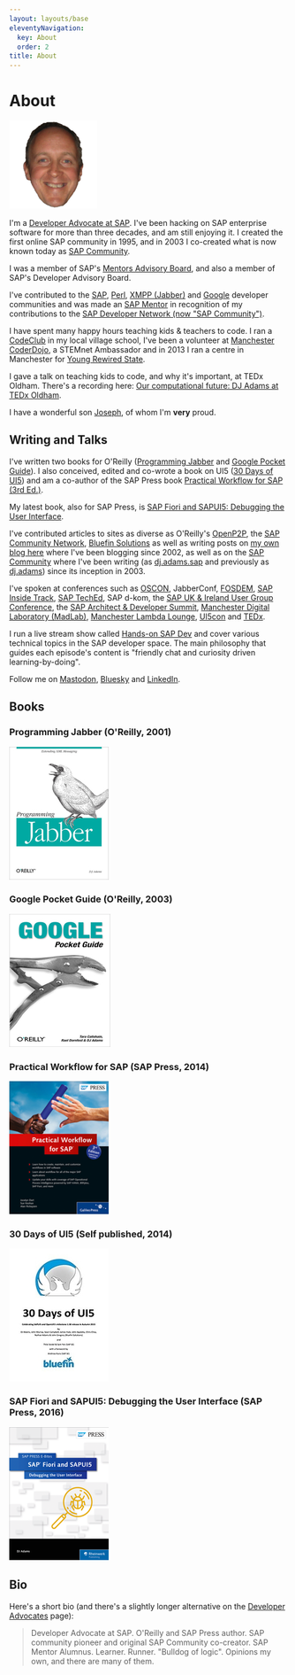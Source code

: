 ```yaml
---
layout: layouts/base
eleventyNavigation:
  key: About
  order: 2
title: About
---
```


# About

![Picture of my floating head](/images/DJA-head-small.png)
<a name="main"></a>

I'm a [Developer Advocate at SAP](https://developers.sap.com/developer-advocates.html). I've been hacking on SAP enterprise software for more than three decades, and am still enjoying it. I created the first online SAP community in 1995, and in 2003 I co-created what is now known today as [SAP Community](https://community.sap.com).

I was a member of SAP's [Mentors Advisory Board](http://web.archive.org/web/20170910073813/https://blogs.sap.com/2016/03/08/introducing-the-new-sap-mentors-advisory-board-2016-2018/), and also a member of SAP's Developer Advisory Board.

I've contributed to the [SAP](http://community.sap.com), [Perl](http://search.cpan.org/~qmacro/), [XMPP (Jabber)](http://xmpp.org) and [Google](http://gtugs.org) developer communities and was made an [SAP Mentor](http://www.sap.com/uk/community/resources/influencer-programs.html) in recognition of my contributions to the [SAP Developer Network (now "SAP Community")](http://community.sap.com).

I have spent many happy hours teaching kids & teachers to code. I ran a [CodeClub](/blog/posts/2013/04/18/codeclub-thoughts/) in my local village school, I've been a volunteer at [Manchester CoderDojo](http://mcrcoderdojo.org.uk), a STEMnet Ambassador and in 2013 I ran a centre in Manchester for [Young Rewired State](http://getcodingkids.com/young-rewired-state/).

I gave a talk on teaching kids to code, and why it's important, at TEDx Oldham. There's a recording here: [Our computational future: DJ Adams at TEDx Oldham](https://www.youtube.com/watch?v=-gvOCaExeK0).

I have a wonderful son [Joseph](https://www.math.hhu.de/en/chairs-/-people-/-contact-persons/the-chairs-of-the-mathematical-institute/chair-of-applied-analysis/team/dr-joseph-adams), of whom I'm **very** proud.

<a name="writing-and-talks"></a>
## Writing and Talks

I've written two books for O'Reilly ([Programming Jabber](http://shop.oreilly.com/product/9780596002022.do) and [Google Pocket Guide](https://books.google.co.uk/books/about/Google_Pocket_Guide.html?id=cT9BrWQxTMcC&redir_esc=y)). I also conceived, edited and co-wrote a book on UI5 ([30 Days of UI5](https://www.amazon.co.uk/30-Days-UI5-Celebrating-milestone-ebook/dp/B017MOJEWG)) and am a co-author of the SAP Press book [Practical Workflow for SAP (3rd Ed.)](https://www.amazon.co.uk/Practical-Workflow-Revised-Rickayzen-Hardcover/dp/B011DCBNZO).

My latest book, also for SAP Press, is [SAP Fiori and SAPUI5: Debugging the User Interface](https://www.sap-press.com/sap-fiori-and-sapui5-debugging-the-user-interface_4305/).

I've contributed articles to sites as diverse as O'Reilly's [OpenP2P](http://web.archive.org/web/20050206042302/http://www.openp2p.com/), the [SAP Community Network](http://scn.sap.com/people/dj.adams.sap/content), [Bluefin Solutions](http://web.archive.org/web/20180903093843/https://www.bluefinsolutions.com/insights/dj-adams) as well as writing posts on [my own blog here](/blog) where I've been blogging since 2002, as well as on the [SAP Community](//community.sap.com) where I've been writing (as [dj.adams.sap](//people.sap.com/dj.adams.sap) and previously as [dj.adams](//people.sap.com/dj.adams)) since its inception in 2003.

I've spoken at conferences such as [OSCON](https://www.oreilly.com/conferences/oscon.html), JabberConf, [FOSDEM](http://www.fosdem.org), [SAP Inside Track](http://scn.sap.com/community/events/inside-track), [SAP TechEd](http://www.sapteched.com), SAP d-kom, the [SAP UK & Ireland User Group Conference](http://www.sapusers.org/), the [SAP Architect & Developer Summit](/blog/posts/2014/11/28/the-inaugural-sap-architect-and-developer-summit/), [Manchester Digital Laboratory (MadLab)](http://madlab.org.uk), [Manchester Lambda Lounge](http://lambdalounge.org.uk), [UI5con](https://www.youtube.com/watch?v=CTgtS6Cd98Y) and [TEDx](http://www.youtube.com/watch?v=-gvOCaExeK0).

I run a live stream show called [Hands-on SAP Dev](https://www.youtube.com/playlist?list=PL6RpkC85SLQABOpzhd7WI-hMpy99PxUo0) and cover various technical topics in the SAP developer space. The main philosophy that guides each episode's content is "friendly chat and curiosity driven learning-by-doing".

Follow me on [Mastodon](//hachyderm.io/@qmacro), [Bluesky](https://bsky.app/profile/qmacro.org) and [LinkedIn](https://www.linkedin.com/in/djadams/).

## Books

### Programming Jabber (O'Reilly, 2001)

[![Programming Jabber](/images/books/programmingjabber.png)](http://shop.oreilly.com/product/9780596002022.do)

### Google Pocket Guide (O'Reilly, 2003)

[![Google Pocket Guide](/images/books/googlepocketguide.png)](http://shop.oreilly.com/product/9780596005504.do)

### Practical Workflow for SAP (SAP Press, 2014)

[![Practical Workflow for SAP](/images/books/practicalworkflow.png)](https://www.amazon.co.uk/Practical-Workflow-Revised-Rickayzen-Hardcover/dp/B011DCBNZO)

### 30 Days of UI5 (Self published, 2014)

[![30 Days of UI5](/images/books/30daysofui5.png)](https://www.amazon.co.uk/30-Days-UI5-Celebrating-milestone-ebook/dp/B017MOJEWG)

### SAP Fiori and SAPUI5: Debugging the User Interface (SAP Press, 2016)

[![SAP Fiori and SAPUI5: Debugging the User Interface](/images/books/debugging.png)](https://www.sap-press.com/sap-fiori-and-sapui5-debugging-the-user-interface_4305/)

## Bio

Here's a short bio (and there's a slightly longer alternative on the [Developer Advocates](https://developers.sap.com/developer-advocates.html) page):

> Developer Advocate at SAP. O'Reilly and SAP Press author. SAP community pioneer and original SAP Community co-creator. SAP Mentor Alumnus. Learner. Runner. "Bulldog of logic". Opinions my own, and there are many of them.
